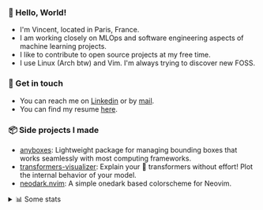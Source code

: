 ### 👋 Hello, World!

- I'm Vincent, located in Paris, France.
- I am working closely on MLOps and software engineering aspects of machine learning projects.
- I like to contribute to open source projects at my free time.
- I use Linux (Arch btw) and Vim. I'm always trying to discover new FOSS.

### 🔗 Get in touch

- You can reach me on [Linkedin](https://www.linkedin.com/in/vincent-duchauffour-3a9641155/) or by [mail](mailto:vincent.duchauffour@proton.me).
- You can find my resume [here](https://raw.githubusercontent.com/VDuchauffour/resume/main/resume.pdf).

### 📦 Side projects I made

- [anyboxes](https://github.com/VDuchauffour/anyboxes): Lightweight package for managing bounding boxes that works seamlessly with most computing frameworks.
- [transformers-visualizer](https://github.com/VDuchauffour/transformers-visualizer): Explain your 🤗 transformers without effort! Plot the internal behavior of your model. 
- [neodark.nvim](https://github.com/VDuchauffour/neodark.nvim): A simple onedark based colorscheme for Neovim.

<details><summary>📊 Some stats</summary>  
  
<p align="center">
  <img alt="VDuchauffour's github stats" src="https://github-readme-stats.vercel.app/api?username=VDuchauffour&include_all_commits=true&show_icons=true&theme=react"/>
  <br />
  <img alt="VDuchauffour's streak stats" src="https://streak-stats.demolab.com?user=VDuchauffour&theme=react"/>
  <br />
  <img alt="VDuchauffour's language stats" src="https://github-readme-stats.vercel.app/api/top-langs/?username=VDuchauffour&count_private=true&include_all_commits=true&show_icons=true&layout=compact&theme=react"/>
  <!--   <br />
  <img alt="VDuchauffour's Wakatime stats" src="https://github-readme-stats.vercel.app/api/wakatime?username=VDuchauffour&theme=react"/> -->
</p>

#### 🧭 Wakatime stats
<!--START_SECTION:waka-->
![Code Time](http://img.shields.io/badge/Code%20Time-1%2C248%20hrs%2046%20mins-blue)

![Lines of code](https://img.shields.io/badge/From%20Hello%20World%20I%27ve%20Written-2.0%20million%20lines%20of%20code-blue)

**🐱 My GitHub Data** 

> 📦 980.5 kB Used in GitHub's Storage 
 > 
> 🏆 1,737 Contributions in the Year 2023
 > 
> 🚫 Not Opted to Hire
 > 
> 📜 9 Public Repositories 
 > 
> 🔑 2 Private Repositories 
 > 
**I'm a Night 🦉** 

```text
🌞 Morning                54 commits          █░░░░░░░░░░░░░░░░░░░░░░░░   04.44 % 
🌆 Daytime                371 commits         ████████░░░░░░░░░░░░░░░░░   30.48 % 
🌃 Evening                421 commits         █████████░░░░░░░░░░░░░░░░   34.59 % 
🌙 Night                  371 commits         ████████░░░░░░░░░░░░░░░░░   30.48 % 
```
📅 **I'm Most Productive on Sunday** 

```text
Monday                   198 commits         ████░░░░░░░░░░░░░░░░░░░░░   16.27 % 
Tuesday                  78 commits          ██░░░░░░░░░░░░░░░░░░░░░░░   06.41 % 
Wednesday                228 commits         █████░░░░░░░░░░░░░░░░░░░░   18.73 % 
Thursday                 178 commits         ████░░░░░░░░░░░░░░░░░░░░░   14.63 % 
Friday                   146 commits         ███░░░░░░░░░░░░░░░░░░░░░░   12.00 % 
Saturday                 57 commits          █░░░░░░░░░░░░░░░░░░░░░░░░   04.68 % 
Sunday                   332 commits         ███████░░░░░░░░░░░░░░░░░░   27.28 % 
```


📊 **This Week I Spent My Time On** 

```text
💬 Programming Languages: 
Python                   31 hrs 16 mins      ███████████████████████░░   92.08 % 
Other                    1 hr 1 min          █░░░░░░░░░░░░░░░░░░░░░░░░   03.02 % 
sshconfig                31 mins             ░░░░░░░░░░░░░░░░░░░░░░░░░   01.54 % 
C++                      16 mins             ░░░░░░░░░░░░░░░░░░░░░░░░░   00.79 % 
Bash                     12 mins             ░░░░░░░░░░░░░░░░░░░░░░░░░   00.62 % 
```


 Last Updated on 16/11/2023 00:36:56 UTC
<!--END_SECTION:waka-->
</details>
